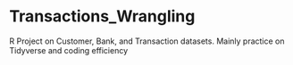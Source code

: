 # Transactions_Wrangling
R Project on Customer, Bank, and Transaction datasets. Mainly practice on Tidyverse and coding efficiency

